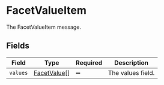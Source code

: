 # FacetValueItem

The FacetValueItem message.


## Fields

| Field                                             | Type                                              | Required                                          | Description                                       |
| ------------------------------------------------- | ------------------------------------------------- | ------------------------------------------------- | ------------------------------------------------- |
| `values`                                          | [FacetValue](../../models/shared/facetvalue.md)[] | :heavy_minus_sign:                                | The values field.                                 |